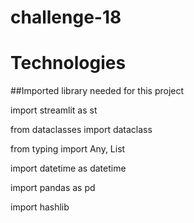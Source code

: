 # challenge-18

# Technologies

##Imported library needed for this project

 import streamlit as st
 
 from dataclasses import dataclass
 
 from typing import Any, List
 
 import datetime as datetime
 
 import pandas as pd
 
 import hashlib
